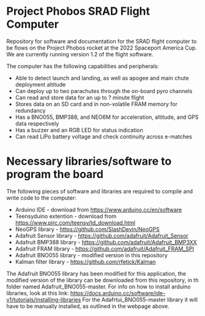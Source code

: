 # Project Phobos SRAD Flight Computer
Repository for software and documentation for the SRAD flight computer to be flows on the Project Phobos rocket at the 2022 Spaceport America Cup. We are currently running version 1.2 of the flight software.

The computer has the following capabilities and peripherals:
- Able to detect launch and landing, as well as apogee and main chute deployment altitude
- Can deploy up to two parachutes through the on-board pyro channels
- Can read and store data for an up to ? minute flight
- Stores data on an SD card and in non-volatile FRAM memory for redundancy
- Has a BNO055, BMP388, and NEO6M for acceleration, altitude, and GPS data respectively
- Has a buzzer and an RGB LED for status indication
- Can read LiPo battery voltage and check continuity across e-matches

# Necessary libraries/software to program the board
The following pieces of software and libraries are required to compile and write code to the computer:
- Arduino IDE - download from https://www.arduino.cc/en/software
- Teensyduino extention - download from https://www.pjrc.com/teensy/td_download.html
- NeoGPS library - https://github.com/SlashDevin/NeoGPS
- Adafruit Sensor library - https://github.com/adafruit/Adafruit_Sensor
- Adafruit BMP388 library - https://github.com/adafruit/Adafruit_BMP3XX
- Adafruit FRAM library - https://github.com/adafruit/Adafruit_FRAM_SPI
- Adafruit BNO055 library - modified version in this repository
- Kalman filter library - https://github.com/rfetick/Kalman

The Adafruit BNO055 library has been modified for this application, the modified version of the library can be downloaded from this repository, in th folder named Adafruit_BNO055-master.
For info on how to install arduino libraries, look at this link: https://docs.arduino.cc/software/ide-v1/tutorials/installing-libraries
For the Adafrtui_BNO055-master library it will have to be manually installed, as outlined in the webpage above.
